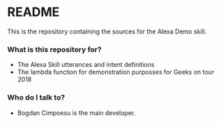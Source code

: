 # README #

This is the repository containing the sources for the Alexa Demo skill. 


### What is this repository for? ###

* The Alexa Skill utterances and intent definitions
* The lambda function for demonstration purposses for Geeks on tour 2018

### Who do I talk to? ###

* Bogdan Cimpoesu is the main developer.